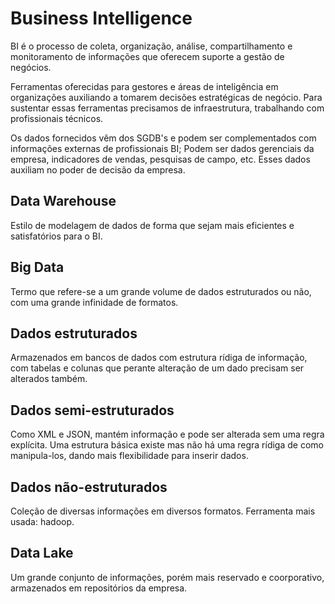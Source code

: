 # Business Intelligence
BI é o processo de coleta, organização, análise, compartilhamento e monitoramento de informações que oferecem suporte a gestão de negócios.

Ferramentas oferecidas para gestores e áreas de inteligência em organizações auxiliando a tomarem decisões estratégicas de negócio. Para sustentar essas ferramentas precisamos de infraestrutura, trabalhando com profissionais técnicos. 

Os dados fornecidos vêm dos SGDB's e podem ser complementados com informações externas de profissionais BI; Podem ser dados gerenciais da empresa, indicadores de vendas, pesquisas de campo, etc. Esses dados auxiliam no poder de decisão da empresa. 

## Data Warehouse
Estilo de modelagem de dados de forma que sejam mais eficientes e satisfatórios para o BI. 

## Big Data
Termo que refere-se a um grande volume de dados estruturados ou não, com uma grande infinidade de formatos.

## Dados estruturados
Armazenados em bancos de dados com estrutura rídiga de informação, com tabelas e colunas que perante alteração de um dado precisam ser alterados também.

## Dados semi-estruturados
Como XML e JSON, mantém informação e pode ser alterada sem uma regra explícita. Uma estrutura básica existe mas não há uma regra rídiga de como manipula-los, dando mais flexibilidade para inserir dados.

## Dados não-estruturados
Coleção de diversas informações em diversos formatos. Ferramenta mais usada: hadoop.

## Data Lake
Um grande conjunto de informações, porém mais reservado e coorporativo, armazenados em repositórios da empresa. 